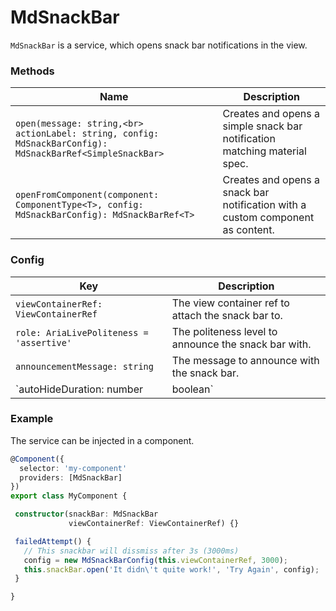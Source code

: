 # MdSnackBar
`MdSnackBar` is a service, which opens snack bar notifications in the view.

### Methods

| Name |  Description |
| --- | --- |
| `open(message: string,<br>  actionLabel: string, config: MdSnackBarConfig): MdSnackBarRef<SimpleSnackBar>` | Creates and opens a simple snack bar notification matching material spec. |
| `openFromComponent(component: ComponentType<T>, config: MdSnackBarConfig): MdSnackBarRef<T>` | Creates and opens a snack bar notification with a custom component as content. |

### Config

| Key |  Description |
| --- | --- |
| `viewContainerRef: ViewContainerRef` | The view container ref to attach the snack bar to. |
| `role: AriaLivePoliteness = 'assertive'` | The politeness level to announce the snack bar with. |
| `announcementMessage: string` | The message to announce with the snack bar. |
| `autoHideDuration: number | boolean` | The number of milliseconds to wait before automatically dismissing. If no value is specified the snackbar will dismiss normally. |

### Example
The service can be injected in a component.
```ts
@Component({
  selector: 'my-component'
  providers: [MdSnackBar]
})
export class MyComponent {

 constructor(snackBar: MdSnackBar
             viewContainerRef: ViewContainerRef) {}

 failedAttempt() {
   // This snackbar will dissmiss after 3s (3000ms)
   config = new MdSnackBarConfig(this.viewContainerRef, 3000);
   this.snackBar.open('It didn\'t quite work!', 'Try Again', config);
 }

}
```
